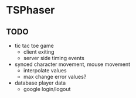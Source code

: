 # TSPhaser

## TODO

* tic tac toe game
    * client exiting
    * server side timing events
* synced character movement, mouse movement
    * interpolate values
    * max change error values?
* database player data
    * google login/logout
